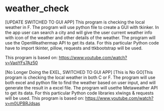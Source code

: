 # weather_check

[UPDATE SWITCHED TO GUI APP]
This program is checking the local weather in F. The program will use python file to create a GUI with tkinker. In the  app user can search a city and will give the user current weather info with icon of the weather and other details of the weather. The program will use the OpenWeathermap API to get its data. For this particular Python code have to import tkinter, pillow, requests and ttkbootstrap will be used.

This program is based on: https://www.youtube.com/watch?v=VaqYFs7Az50

[No Longer Doing the EXEL, SWITCHED TO GUI APP]
[This is No GO]This program is checking the local weather in both C or F. The program will use both excel and python file to find the weather based on user input, and will generate the result in a excel file. The program will usethe Metaweather API to get its data. For this particular Python code libraries xlwings & requests will be used. This program is based on: https://www.youtube.com/watch?v=m0UPBRJdsas


